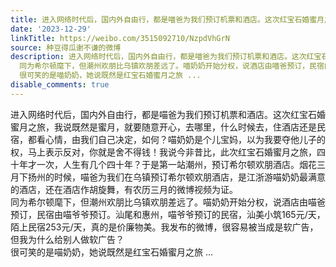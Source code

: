 ```yaml
---
title: 进入网络时代后，国内外自由行，都是喵爸为我们预订机票和酒店。这次红宝石婚蜜月之旅，我说既然是蜜月，就要随意开心，去哪里，什么时候去，住酒店还是民宿，都...
date: '2023-12-29'
linkTitle: https://weibo.com/3515092710/NzpdVhGrN
source: 种豆得瓜谢不谦的微博
description: 进入网络时代后，国内外自由行，都是喵爸为我们预订机票和酒店。这次红宝石婚蜜月之旅，我说既然是蜜月，就要随意开心，去哪里，什么时候去，住酒店还是民宿，都看心情，由我们自己决定，如何？喵奶奶是个儿宝妈，以为我要夺他儿子的权，马上表示反对，你就是舍不得钱！我说今非昔比，此次红宝石婚蜜月之旅，四十年才一次，人生有几个四十年？于是第一站潮州，预订希尔顿欢朋酒店。烟花三月下扬州的时候，喵爸为我们在乌镇预订希尔顿欢朋酒店，是江浙游喵奶奶最满意的酒店，还在酒店作胡旋舞，有农历三月的微博视频为证。<br>
  同为希尔顿麾下，但潮州欢朋比乌镇欢朋差远了。喵奶奶开始分权，说酒店由喵爸预订，民宿由喵爷爷预订。汕尾和惠州，喵爷爷预订的民宿，汕美小筑165元/天，陌上民宿253元/天，真的是价廉物美。我发布的微博，很容易被当成是软广告，但我为什么给别人做软广告？<br>
  很可笑的是喵奶奶，她说既然是红宝石婚蜜月之旅 ...
disable_comments: true
---
```

进入网络时代后，国内外自由行，都是喵爸为我们预订机票和酒店。这次红宝石婚蜜月之旅，我说既然是蜜月，就要随意开心，去哪里，什么时候去，住酒店还是民宿，都看心情，由我们自己决定，如何？喵奶奶是个儿宝妈，以为我要夺他儿子的权，马上表示反对，你就是舍不得钱！我说今非昔比，此次红宝石婚蜜月之旅，四十年才一次，人生有几个四十年？于是第一站潮州，预订希尔顿欢朋酒店。烟花三月下扬州的时候，喵爸为我们在乌镇预订希尔顿欢朋酒店，是江浙游喵奶奶最满意的酒店，还在酒店作胡旋舞，有农历三月的微博视频为证。<br> 同为希尔顿麾下，但潮州欢朋比乌镇欢朋差远了。喵奶奶开始分权，说酒店由喵爸预订，民宿由喵爷爷预订。汕尾和惠州，喵爷爷预订的民宿，汕美小筑165元/天，陌上民宿253元/天，真的是价廉物美。我发布的微博，很容易被当成是软广告，但我为什么给别人做软广告？<br> 很可笑的是喵奶奶，她说既然是红宝石婚蜜月之旅 ...